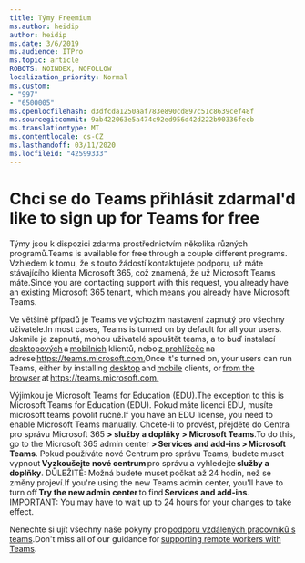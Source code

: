 ```yaml
---
title: Týmy Freemium
ms.author: heidip
author: heidip
ms.date: 3/6/2019
ms.audience: ITPro
ms.topic: article
ROBOTS: NOINDEX, NOFOLLOW
localization_priority: Normal
ms.custom:
- "997"
- "6500005"
ms.openlocfilehash: d3dfcda1250aaf783e890cd897c51c8639cef48f
ms.sourcegitcommit: 9ab422063e5a474c92ed956d42d222b90336fecb
ms.translationtype: MT
ms.contentlocale: cs-CZ
ms.lasthandoff: 03/11/2020
ms.locfileid: "42599333"
---
```

# <a name="id-like-to-sign-up-for-teams-for-free"></a><span data-ttu-id="d1990-102">Chci se do Teams přihlásit zdarma</span><span class="sxs-lookup"><span data-stu-id="d1990-102">I'd like to sign up for Teams for free</span></span>

<span data-ttu-id="d1990-103">Týmy jsou k dispozici zdarma prostřednictvím několika různých programů.</span><span class="sxs-lookup"><span data-stu-id="d1990-103">Teams is available for free through a couple different programs.</span></span> <span data-ttu-id="d1990-104">Vzhledem k tomu, že s touto žádostí kontaktujete podporu, už máte stávajícího klienta Microsoft 365, což znamená, že už Microsoft Teams máte.</span><span class="sxs-lookup"><span data-stu-id="d1990-104">Since you are contacting support with this request, you already have an existing Microsoft 365 tenant, which means you already have Microsoft Teams.</span></span>

<span data-ttu-id="d1990-105">Ve většině případů je Teams ve výchozím nastavení zapnutý pro všechny uživatele.</span><span class="sxs-lookup"><span data-stu-id="d1990-105">In most cases, Teams is turned on by default for all your users.</span></span> <span data-ttu-id="d1990-106">Jakmile je zapnutá, mohou uživatelé spouštět teams, a to buď instalací [desktopových](https://docs.microsoft.com/MicrosoftTeams/get-clients#desktop-client) a [mobilních](https://docs.microsoft.com/MicrosoftTeams/get-clients#mobile-clients) klientů, nebo [z prohlížeče](https://docs.microsoft.com/MicrosoftTeams/get-clients#web-client) na adrese <https://teams.microsoft.com.></span><span class="sxs-lookup"><span data-stu-id="d1990-106">Once it's turned on, your users can run Teams, either by installing [desktop](https://docs.microsoft.com/MicrosoftTeams/get-clients#desktop-client) and [mobile](https://docs.microsoft.com/MicrosoftTeams/get-clients#mobile-clients) clients, or [from the browser](https://docs.microsoft.com/MicrosoftTeams/get-clients#web-client) at <https://teams.microsoft.com.></span></span>

<span data-ttu-id="d1990-107">Výjimkou je Microsoft Teams for Education (EDU).</span><span class="sxs-lookup"><span data-stu-id="d1990-107">The exception to this is Microsoft Teams for Education (EDU).</span></span> <span data-ttu-id="d1990-108">Pokud máte licenci EDU, musíte microsoft teams povolit ručně.</span><span class="sxs-lookup"><span data-stu-id="d1990-108">If you have an EDU license, you need to enable Microsoft Teams manually.</span></span> <span data-ttu-id="d1990-109">Chcete-li to provést, přejděte do Centra pro správu Microsoft 365 **> služby a doplňky > Microsoft Teams**.</span><span class="sxs-lookup"><span data-stu-id="d1990-109">To do this, go to the Microsoft 365 admin center **> Services and add-ins > Microsoft Teams**.</span></span> <span data-ttu-id="d1990-110">Pokud používáte nové Centrum pro správu Teams, budete muset vypnout **Vyzkoušejte nové centrum** pro správu a vyhledejte **služby a doplňky**. DŮLEŽITÉ: Možná budete muset počkat až 24 hodin, než se změny projeví.</span><span class="sxs-lookup"><span data-stu-id="d1990-110">If you're using the new Teams admin center, you'll have to turn off **Try the new admin center** to find **Services and add-ins**. IMPORTANT: You may have to wait up to 24 hours for your changes to take effect.</span></span>

<span data-ttu-id="d1990-111">Nenechte si ujít všechny naše pokyny pro [podporu vzdálených pracovníků s teams](https://docs.microsoft.com/MicrosoftTeams/support-remote-work-with-teams).</span><span class="sxs-lookup"><span data-stu-id="d1990-111">Don't miss all of our guidance for [supporting remote workers with Teams](https://docs.microsoft.com/MicrosoftTeams/support-remote-work-with-teams).</span></span>
